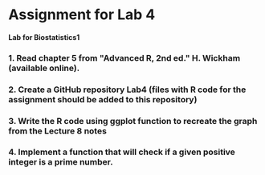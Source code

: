 # Assignment for Lab 4
#### Lab for Biostatistics1

### 1. Read chapter 5 from "Advanced R, 2nd ed." H. Wickham (available online).

### 2. Create a GitHub repository Lab4 (files with R code for the assignment should be added to this repository)

### 3. Write the R code using ggplot function to recreate the graph from the Lecture 8 notes

### 4. Implement a function that will check if a given positive integer is a prime number.
